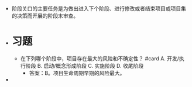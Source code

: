 - 阶段关口的主要任务是为做出进入下个阶段、进行修改或者结束项目或项目集的决策而开展的阶段末审查。
- # 习题
	- 在下列哪个阶段中，项目存在最大的风险和不确定性？ #card
	  A. 开发/执行阶段
	  B. 启动/概念形成阶段
	  C. 实施阶段
	  D. 收尾阶段
		- 答案：B。项目生命周期早期的风险最大。
-